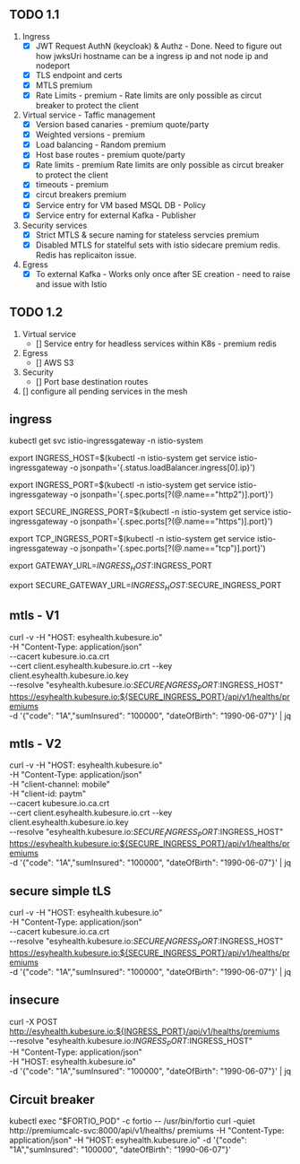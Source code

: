 ## TODO 1.1

1. Ingress
   - [X] JWT Request AuthN (keycloak) & Authz  - Done. Need to figure out how jwksUri hostname can be a ingress ip and not node ip and nodeport  
   - [X] TLS endpoint and certs
   - [X] MTLS premium 
   - [X] Rate Limits - premium - Rate limits are only possible as circut breaker to protect the client
2. Virtual service - Taffic management 
   - [X] Version based canaries - premium quote/party 
   - [X] Weighted versions - premium
   - [X] Load balancing - Random premium 
   - [X] Host base routes - premium quote/party  
   - [X] Rate limits - premium Rate limits are only possible as circut breaker to protect the client
   - [X] timeouts - premium
   - [X] circut breakers premium
   - [X] Service entry for VM based MSQL DB - Policy
   - [X] Service entry for external Kafka - Publisher
3. Security services
   - [X] Strict MTLS & secure naming for stateless servcies premium 
   - [X] Disabled MTLS for statelful sets with istio sidecare premium redis. Redis has replicaiton issue. 
    
4. Egress
   - [X] To external Kafka - Works only once after SE creation - need to raise and issue with Istio
      
## TODO 1.2

1. Virtual service 
   - [] Service entry for headless services within K8s - premium redis
2. Egress 
   - [] AWS S3
3. Security 
   - [] Port base destination routes 
4. [] configure all pending services in the mesh         

## ingress

kubectl get svc istio-ingressgateway -n istio-system

export INGRESS_HOST=$(kubectl -n istio-system get service istio-ingressgateway -o jsonpath='{.status.loadBalancer.ingress[0].ip}')

export INGRESS_PORT=$(kubectl -n istio-system get service istio-ingressgateway -o jsonpath='{.spec.ports[?(@.name=="http2")].port}')

export SECURE_INGRESS_PORT=$(kubectl -n istio-system get service istio-ingressgateway -o jsonpath='{.spec.ports[?(@.name=="https")].port}')

export TCP_INGRESS_PORT=$(kubectl -n istio-system get service istio-ingressgateway -o jsonpath='{.spec.ports[?(@.name=="tcp")].port}')

export GATEWAY_URL=$INGRESS_HOST:$INGRESS_PORT

export SECURE_GATEWAY_URL=$INGRESS_HOST:$SECURE_INGRESS_PORT



## mtls - V1

curl -v -H "HOST: esyhealth.kubesure.io" \
-H "Content-Type: application/json" \
--cacert kubesure.io.ca.crt \
--cert client.esyhealth.kubesure.io.crt --key client.esyhealth.kubesure.io.key \
--resolve "esyhealth.kubesure.io:$SECURE_INGRESS_PORT:$INGRESS_HOST" \
https://esyhealth.kubesure.io:${SECURE_INGRESS_PORT}/api/v1/healths/premiums \
-d '{"code": "1A","sumInsured": "100000", "dateOfBirth": "1990-06-07"}' | jq

## mtls - V2

curl -v -H "HOST: esyhealth.kubesure.io" \
-H "Content-Type: application/json" \
-H "client-channel: mobile" \
-H "client-id: paytm" \
--cacert kubesure.io.ca.crt \
--cert client.esyhealth.kubesure.io.crt --key client.esyhealth.kubesure.io.key \
--resolve "esyhealth.kubesure.io:$SECURE_INGRESS_PORT:$INGRESS_HOST" \
https://esyhealth.kubesure.io:${SECURE_INGRESS_PORT}/api/v1/healths/premiums \
-d '{"code": "1A","sumInsured": "100000", "dateOfBirth": "1990-06-07"}' | jq

## secure simple tLS

curl -v -H "HOST: esyhealth.kubesure.io" \
-H "Content-Type: application/json" \
--cacert kubesure.io.ca.crt \
--resolve "esyhealth.kubesure.io:$SECURE_INGRESS_PORT:$INGRESS_HOST" \
https://esyhealth.kubesure.io:${SECURE_INGRESS_PORT}/api/v1/healths/premiums \
-d '{"code": "1A","sumInsured": "100000", "dateOfBirth": "1990-06-07"}' | jq

## insecure

curl -X POST http://esyhealth.kubesure.io:${INGRESS_PORT}/api/v1/healths/premiums \
--resolve "esyhealth.kubesure.io:$INGRESS_PORT:$INGRESS_HOST" \
-H "Content-Type: application/json" \
-H "HOST: esyhealth.kubesure.io" \
-d '{"code": "1A","sumInsured": "100000", "dateOfBirth": "1990-06-07"}' | jq

## Circuit breaker

kubectl exec "$FORTIO_POD" -c fortio -- /usr/bin/fortio curl -quiet http://premiumcalc-svc:8000/api/v1/healths/ premiums -H "Content-Type: application/json" -H "HOST: esyhealth.kubesure.io" -d '{"code": "1A","sumInsured": "100000", "dateOfBirth": "1990-06-07"}'